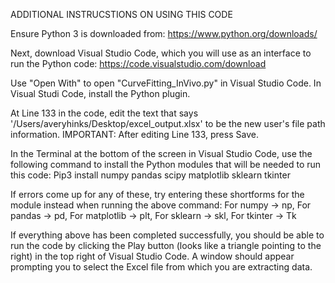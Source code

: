 ADDITIONAL INSTRUCSTIONS ON USING THIS CODE

Ensure Python 3 is downloaded from: https://www.python.org/downloads/

Next, download Visual Studio Code, which you will use as an interface to run the Python code: https://code.visualstudio.com/download

Use "Open With" to open "CurveFitting_InVivo.py" in Visual Studio Code. In Visual Studi Code, install the Python plugin.

At Line 133 in the code, edit the text that says '/Users/averyhinks/Desktop/excel_output.xlsx' to be the new user's file path information. 
IMPORTANT: After editing Line 133, press Save.

In the Terminal at the bottom of the screen in Visual Studio Code, use the following command to install the Python modules that will be needed to run this code: 
Pip3 install numpy pandas scipy matplotlib sklearn tkinter

If errors come up for any of these, try entering these shortforms for the module instead when running the above command:
For numpy -> np,
For pandas -> pd,
For matplotlib -> plt,
For sklearn -> skl,
For tkinter -> Tk

If everything above has been completed successfully, you should be able to run the code by clicking the Play button (looks like a triangle pointing to the right) in the top right of Visual Studio Code. A window should appear prompting you to select the Excel file from which you are extracting data.
